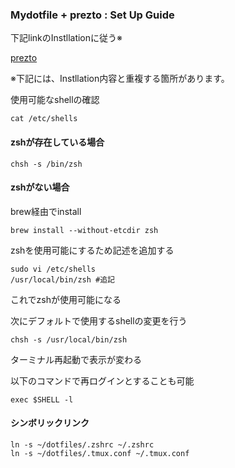 


### Mydotfile + prezto : Set Up Guide

下記linkのInstllationに従う※

[prezto](https://github.com/sorin-ionescu/prezto)

※下記には、Instllation内容と重複する箇所があります。

使用可能なshellの確認
```shell
cat /etc/shells
```

#### zshが存在している場合
```shell
chsh -s /bin/zsh
```

#### zshがない場合

brew経由でinstall
```shell
brew install --without-etcdir zsh
```

zshを使用可能にするため記述を追加する
```shell
sudo vi /etc/shells
/usr/local/bin/zsh #追記
```
これでzshが使用可能になる

次にデフォルトで使用するshellの変更を行う
```shell
chsh -s /usr/local/bin/zsh
```
ターミナル再起動で表示が変わる

以下のコマンドで再ログインとすることも可能
```shell
exec $SHELL -l
```

#### シンボリックリンク
```shell
ln -s ~/dotfiles/.zshrc ~/.zshrc
ln -s ~/dotfiles/.tmux.conf ~/.tmux.conf
```
